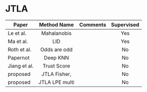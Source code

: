 
# JTLA

| Paper         | Method Name   | Comments      | Supervised    |
| ------------- |:-------------:|:-------------:|:-------------:|
| Le et al.     | Mahalanobis   |               | Yes           |
| Ma et al.     | LID           |               | Yes           |
| Roth et al.   | Odds are odd  |               | No            |
| Papernot      | Deep KNN      |               | No            |
| Jiang et al.  | Trust Score   |               | No            |
| proposed      | JTLA Fisher,  |               | No            |
| proposed      | JTLA LPE multi|               | No            |
